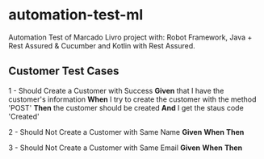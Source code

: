 # automation-test-ml
Automation Test of Marcado Livro project with: Robot Framework, Java + Rest Assured & Cucumber and Kotlin with Rest Assured.

## Customer Test Cases
1 - Should Create a Customer with Success
**Given** that I have the customer's information
**When** I try to create the customer with the method 'POST'
**Then** the customer should be created
**And** I get the staus code 'Created'

2 - Should Not Create a Customer with Same Name
**Given**
**When**
**Then**

3 - Should Not Create a Customer with Same Email
**Given**
**When**
**Then**
